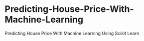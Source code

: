 # Predicting-House-Price-With-Machine-Learning
Predicting House Price With Machine Learning Using Scikit Learn
